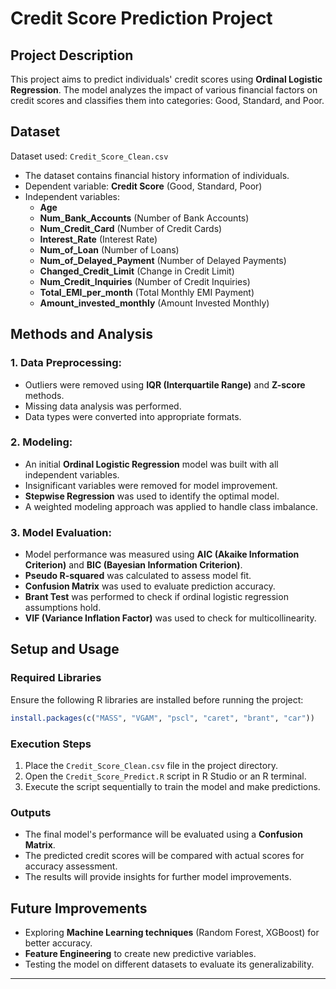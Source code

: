 # **Credit Score Prediction Project**

## **Project Description**
This project aims to predict individuals' credit scores using **Ordinal Logistic Regression**. The model analyzes the impact of various financial factors on credit scores and classifies them into categories: Good, Standard, and Poor.

## **Dataset**
Dataset used: `Credit_Score_Clean.csv`
- The dataset contains financial history information of individuals.
- Dependent variable: **Credit Score** (Good, Standard, Poor)
- Independent variables:
  - **Age**
  - **Num_Bank_Accounts** (Number of Bank Accounts)
  - **Num_Credit_Card** (Number of Credit Cards)
  - **Interest_Rate** (Interest Rate)
  - **Num_of_Loan** (Number of Loans)
  - **Num_of_Delayed_Payment** (Number of Delayed Payments)
  - **Changed_Credit_Limit** (Change in Credit Limit)
  - **Num_Credit_Inquiries** (Number of Credit Inquiries)
  - **Total_EMI_per_month** (Total Monthly EMI Payment)
  - **Amount_invested_monthly** (Amount Invested Monthly)

## **Methods and Analysis**
### **1. Data Preprocessing:**
- Outliers were removed using **IQR (Interquartile Range)** and **Z-score** methods.
- Missing data analysis was performed.
- Data types were converted into appropriate formats.

### **2. Modeling:**
- An initial **Ordinal Logistic Regression** model was built with all independent variables.
- Insignificant variables were removed for model improvement.
- **Stepwise Regression** was used to identify the optimal model.
- A weighted modeling approach was applied to handle class imbalance.

### **3. Model Evaluation:**
- Model performance was measured using **AIC (Akaike Information Criterion)** and **BIC (Bayesian Information Criterion)**.
- **Pseudo R-squared** was calculated to assess model fit.
- **Confusion Matrix** was used to evaluate prediction accuracy.
- **Brant Test** was performed to check if ordinal logistic regression assumptions hold.
- **VIF (Variance Inflation Factor)** was used to check for multicollinearity.

## **Setup and Usage**
### **Required Libraries**
Ensure the following R libraries are installed before running the project:
```r
install.packages(c("MASS", "VGAM", "pscl", "caret", "brant", "car"))
```

### **Execution Steps**
1. Place the `Credit_Score_Clean.csv` file in the project directory.
2. Open the `Credit_Score_Predict.R` script in R Studio or an R terminal.
3. Execute the script sequentially to train the model and make predictions.

### **Outputs**
- The final model's performance will be evaluated using a **Confusion Matrix**.
- The predicted credit scores will be compared with actual scores for accuracy assessment.
- The results will provide insights for further model improvements.

## **Future Improvements**
- Exploring **Machine Learning techniques** (Random Forest, XGBoost) for better accuracy.
- **Feature Engineering** to create new predictive variables.
- Testing the model on different datasets to evaluate its generalizability.

---

